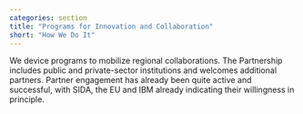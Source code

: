 ```yaml
---
categories: section
title: "Programs for Innovation and Collaboration"
short: "How We Do It"
---
```


We device programs to mobilize regional collaborations. The Partnership includes public and private-sector institutions and welcomes additional partners. Partner engagement has already been quite active and successful, with SIDA, the EU and IBM already indicating their willingness in principle.